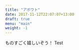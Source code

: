 ```yaml
---
title: "アボウト"
date: 2017-11-12T22:07:07+13:00
draft: true
menu: "main"
weight: -1
---
```


ものすごく嬉しいぞう！
Test